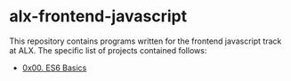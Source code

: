 # alx-frontend-javascript

This repository contains programs written for the frontend javascript track at ALX. The specific list of projects contained follows:

* [0x00. ES6 Basics](./0x00-ES6_basic/)
